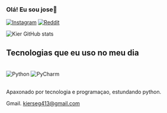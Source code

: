 ### Olá! Eu sou jose🤗


[![Instagram](https://img.shields.io/badge/Instagram-E4405F?style=for-the-badge&logo=instagram&logoColor=white)](https://www.instagram.com/kier901/?next=%2F)
[![Reddit](https://img.shields.io/badge/Reddit-FF4500?style=for-the-badge&logo=reddit&logoColor=white)](https://www.reddit.com/u/kier34/s/HmJ94TTUFK)

![Kier GitHub stats](https://github-readme-stats.vercel.app/api?username=kierprog&show_icons=true&theme=dark)

## Tecnologias que eu uso no meu dia
<div style="display: inline_block"><br/>
  <img align="center" alt="Python" src="https://img.shields.io/badge/Python-3776AB?style=for-the-badge&logo=python&logoColor=white" />
  <img align="center" alt="PyCharm" src="https://img.shields.io/badge/PyCharm-000000.svg?&style=for-the-badge&logo=PyCharm&logoColor=white" />
</div><br/>

Apaxonado por tecnologia e programaçao, estundando python.

Gmail.
kierseg413@gmail.com

